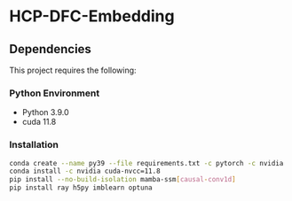 # HCP-DFC-Embedding

## Dependencies

This project requires the following:

### Python Environment
- Python 3.9.0
- cuda 11.8

### Installation

```bash
conda create --name py39 --file requirements.txt -c pytorch -c nvidia
conda install -c nvidia cuda-nvcc=11.8
pip install --no-build-isolation mamba-ssm[causal-conv1d]
pip install ray h5py imblearn optuna

```